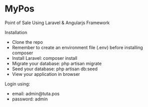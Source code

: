 # MyPos
Point of Sale Using Laravel & Angularjs Framework

Installation

<ul>
<li>Clone the repo</li>
<li>Remember to create an environment file (.env) before installing composer</li>
<li>Install Laravel: composer install</li>
<li>Migrate your database: php artisan migrate</li>
<li>Seed your database: php artisan db:seed</li>
<li>View your application in browser</li>
</ul>

Login using:
  <ul>
    <li>email: admin@tuta.pos</li>
    <li>password: admin</li>
  </ul>
